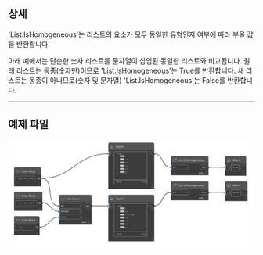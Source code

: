 ## 상세
'List.IsHomogeneous'는 리스트의 요소가 모두 동일한 유형인지 여부에 따라 부울 값을 반환합니다.

아래 예에서는 단순한 숫자 리스트를 문자열이 삽입된 동일한 리스트와 비교됩니다. 원래 리스트는 동종(숫자만)이므로 'List.IsHomogeneous'는 True를 반환합니다. 새 리스트는 동종이 아니므로(숫자 및 문자열) 'List.IsHomogeneous'는 False를 반환합니다.
___
## 예제 파일

![List.IsHomogeneous](./DSCore.List.IsHomogeneous_img.jpg)
